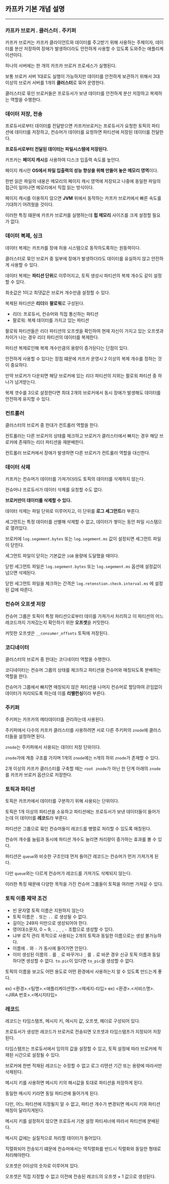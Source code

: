 ## 카프카 기본 개념 설명

---

### 카프카 브로커 . 클러스터 . 주키퍼

카프카 브로커는 카프카 클라이언트와 데이터를 주고받기 위해 사용하는 주체이자, 데이터를 분산 저장하여 장애가 발생하더라도 안전하게 사용할 수 있도록 도와주는 애플리케이션이다.

하나의 서버에는 한 개의 카프카 브로커 프로세스가 실행된다.

보통 브로커 서버 1대로도 실행이 가능하지만 데이터를 안전하게 보관하기 위해서 3대 이상의 브로커 서버를 1개의 **클러스터**로 묶어 운영한다.

클러스터로 묶인 브로커들은 프로듀서가 보낸 데이터를 안전하게 분산 저장하고 복제하는 역할을 수행한다.

### 데이터 저장, 전송

프로듀서로부터 데이터를 전달받으면 카프카브로커는 프로듀서가 요청한 토픽의 파티션에 데이터를 저장하고, 컨슈머가 데이터를 요청하면 파티션에 저장된 데이터를 전달한다.

**프로듀서로부터 전달된 데이터는 파일시스템에 저장된다.**

카프카는 **페이지 캐시**를 사용하여 디스크 입출력 속도를 높인다.

페이지 캐시란 **OS에서 파일 입출력의 성능 향상을 위해 만들어 놓은 메모리 영역**이다.

한번 읽은 파일의 내용은 메모리의 페이지 캐시 영역에 저장되고 나중에 동일한 파일의 접근이 일어나면 메모리에서 직접 읽는 방식이다.

페이지 캐시를 이용하지 않으면 **JVM** 위에서 동작하는 카프카 브로커에서 빠른 속도를 기대하기 어려웠을 것이다.

이러한 특징 떄문에 카프카 브로커를 실행하는데 **힙 메모리** 사이즈를 크게 설정할 필요가 없다.

### 데이터 복제, 싱크

데이터 복제는 카프카를 장애 허용 시스템으로 동작하도록하는 원동력이다.

클러스터로 묶인 브로커 중 일부에 장애가 발생하더라도 데이터를 유실하지 않고 안전하게 사용할 수 있다.

데이터 복제는 **파티션 단위**로 이루어지고, 토픽 생성시 파티션의 복제 개수도 같이 설정할 수 있다.

최솟값은 1이고 최댓값은 브로커 개수만큼 설정할 수 있다.

복제된 파티션은 **리더**와 **팔로워**로 구성된다.

- 리더: 프로듀서, 컨슈머와 직접 통신하는 파티션
- 팔로워: 복제 데이터를 가지고 있는 파티션

팔로워 파티션들은 리더 파티션의 오프셋을 확인하여 현재 자신이 가지고 있는 오프셋과 차이가 나는 경우 리더 파티션의 데이터를 복제한다.

파티션 복제로인해 복제 개수만큼의 용량이 증가된다는 단점이 있다.

안전하게 사용할 수 있다는 장점 떄문에 카프카 운영시 2 이상의 복제 개수를 정하는 것이 중요하다.

만약 브로커가 다운되면 해당 브로커에 있는 리더 파티션의 지위는 팔로워 파티션 중 하나가 넘겨받는다.

복제 갯수를 3으로 설정한다면 최대 2개의 브로커에서 동시 장애가 발생해도 데이터를 안전하게 유지할 수 있다.

### 컨트롤러

클러스터의 브로커 중 한대가 컨트롤러 역할을 한다.

컨트롤러는 다른 브로커의 상태를 체크하고 브로커가 클러스터에서 빠지는 경우 해당 브로커에 존재하는 리더 파티션을 재분배한다.

컨트롤러 브로커에서 장애가 발생하면 다른 브로커가 컨트롤러 역할을 대신한다.

### 데이터 삭제

카프카는 컨슈머가 데이터를 가져가더라도 토픽의 데이터를 삭제하지 않는다.

컨슈머나 프로듀서가 데이터 삭제를 요청할 수도 없다.

**브로커만이 데이터를 삭제할 수 있다.**

데이터 삭제는 파일 단위로 이루어지고, 이 단위를 **로그 세그먼트**라 부른다.

세그먼트는 특정 데이터를 선별해 삭제할 수 없고, 데이터가 쌓이는 동안 파일 시스템으로 열려있다.

브로커에 `log.segement.bytes` 또는 `log.segement.ms` 값이 설정되면 세그먼트 파일이 닫힌다.

세그먼트 파일이 닫히는 기본값은 `1GB` 용량에 도달했을 때이다.

닫힌 세그먼트 파일은 `log.segement.bytes` 또는 `log.segement.ms` 옵션에 설정값이 넘으면 삭제된다.

닫힌 세그먼트 파일을 체크하는 간격은 `log.retenstion.check.interval.ms` 에 설정된 값에 따른다.

### 컨슈머 오프셋 저장

컨슈머 그룹은 토픽이 특정 파티션으로부터 데이를 가져가서 처리하고 이 파티션의 어느 레코드까지 가져갔는지 확인하기 위한 **오프셋**을 커밋한다.

커밋한 오프셋은 `__consumer_offsets` 토픽에 저장된다.

### 코디네이터

클러스터의 브로커 중 한대는 코디네이터 역할을 수행한다.

코디네이터는 컨슈머 그룹의 상태를 체크하고 파티션을 컨슈머와 매칭되도록 분배하는 역할을 한다.

컨슈머가 그룹에서 빠지면 매칭되지 않은 파티션을 나머지 컨슈머로 할당하여 끈임없이 데이터가 처리되도록 하는데 이를 **리밸런싱**이라 부른다.

### 주키퍼

주키퍼는 카프카의 메타데이터를 관리하는데 사용된다.

주키퍼에서 다수의 카프카 클러스터를 사용하려면 서로 다른 주키퍼의 `znode`에 클러스터들을 설정하면 된다.

`znode`는 주키퍼에서 사용되는 데이터 저장 단위이다.

`znode`가에 계층 구조를 가지며 1개의 `znode`에는 n개의 하위 `znode`가 존재할 수 있다.

2개 이상의 카프카 클러스터를 구축할 때는 `root znode`가 아닌 한 단계 아래의 `znode`를 카프카 브로커 옵션으로 저장한다.

### 토픽과 파티션

토픽은 카프카에서 데이터를 구분하기 위해 사용되는 단위이다.

토픽은 1개 이상의 파티션을 소유하고 파티션에는 프로듀서가 보낸 데이터들이 들어가는데 이 데이터를 **레코드**라 부른다.

파티션은 그룹으로 묶인 컨슈머들이 레코드를 병렬로 처리할 수 있도록 매칭된다.

컨슈머 개수를 늘림과 동시에 파티션 개수도 늘리면 처리량이 증가하는 효과를 볼 수 있다.

파티션은 `queue`와 비슷한 구조인데 먼저 들어간 레코드는 컨슈머가 먼저 가져가게 된다.

다만 `queue`와는 다르게 컨슈머가 레코드를 가져가도 삭제되지 않는다.

이러한 특징 때문에 다양한 목적을 가진 컨슈머 그룹들이 토픽을 여러번 가져갈 수 있다.

### 토픽 이름 제약 조건

- 빈 문자열 토픽 이름은 지원하지 않는다
- 토픽 이름은 `.` 또는 `..` 로 생성될 수 없다.
- 길이는 249자 미만으로 생성되어야 한다.
- 영어대소문자, 0 ~ 9, `.` , `_` , `-` 조합으로 생성할 수 있다.
- 냐부 로직 관리 목적으로 사용되는 2개의 토픽과 동일한 이름으로는 생성 불가능하다.
- 이름에 `.` 와 `-` 가 동시에 들어가면 안된다.
- 이미 생성된 이름의 `.` 를 `_` 로 바꾸거나 `_` 를 `.` 로 바꾼 경우 신규 토픽 이름과 동일하다면 생성할 수 없다. `to.pic`이 있다면 `to_pic`을 생성할 수 없다.

토픽의 이름을 보고도 어떤 용도로 어떤 환경에서 사용하는지 알 수 있도록 만드는게 좋다.

ex) <환경>.<팀명>.<애플리케이션명>.<메세지-타입>
ex) <환경>.<서비스명>.<JIRA 번호>.<메시지타입>

### 레코드

레코드는 타임스탬프, 메시지 키, 메시지 값, 오프셋, 헤더로 구성되어 있다.

프로듀서가 생성한 레코드가 브로커로 전송되면 오프셋과 타임스탬프가 지정되어 저장된다.

타임스탬프는 프로듀서에서 임의의 값을 설정할 수 있고, 토픽 설정에 따라 브로커에 적재된 시간으로 설정될 수 있다.

브로커에 한번 적재된 레코드는 수정할 수 없고 로그 리텐션 기간 또는 용량에 따라서만 삭제된다.

메시지 키를 사용하면 메시지 키의 해시값을 토대로 파티션을 저장하게 된다.

동일한 메시지 키라면 동일 파티션에 들어가게 된다.

다만, 어느 파티션에 지정될지 알 수 없고, 파티션 개수가 변경되면 메시지 키와 파티션 매칭이 달라지게된다.

메시지 키를 설정하지 않으면 프로듀서 기본 설정 파티셔너에 따라서 파티션에 분배된다.

메시지 값에는 실질적으로 처리할 데이터가 들어있다.

직렬화되어 전송되기 떄문에 컨슈머에서는 역직렬화를 반드시 직렬화와 동일한 형태로 처리해야한다.

오프셋은 0이상의 숫자로 이루어져 있다.

오프셋은 직접 지정할 수 없고 이전에 전송된 레코드의 오프셋 + 1 값으로 생성된다.
